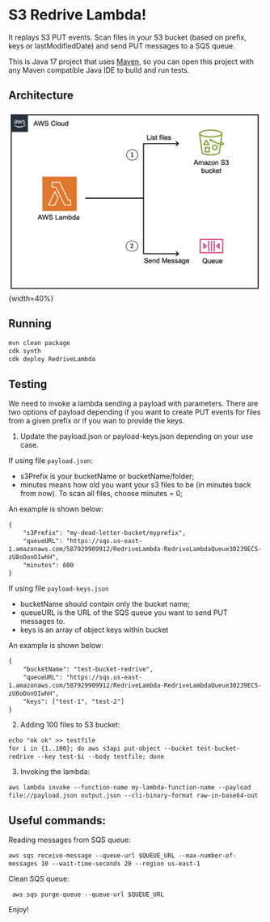 # S3 Redrive Lambda!

It replays S3 PUT events. Scan files in your S3 bucket (based on prefix, keys or lastModifiedDate) and send PUT messages to a SQS queue.

This is Java 17 project that uses [Maven](https://maven.apache.org/), so you can open this project with any Maven compatible Java IDE to build and run tests.

## Architecture

![Architecture](/img/redrive-architecture.png){width=40%}

## Running

```
mvn clean package
cdk synth
cdk deploy RedriveLambda
```

## Testing

We need to invoke a lambda sending a payload with parameters. There are two options of payload depending if you want to create PUT events for files from a given prefix or if you wan to provide the keys.

1. Update the payload.json or payload-keys.json depending on your use case. 

If using file `payload.json`:
- s3Prefix is your bucketName or bucketName/folder;
- minutes means how old you want your s3 files to be (in minutes back from now). To scan all files, choose minutes = 0; 

An example is shown below:
```
{
    "s3Prefix": "my-dead-letter-bucket/myprefix",
    "queueURL": "https://sqs.us-east-1.amazonaws.com/587929909912/RedriveLambda-RedriveLambdaQueue30239EC5-zU8oDonOIwhH",
    "minutes": 600
}
```
If using file `payload-keys.json`
- bucketName should contain only the bucket name;
- queueURL is the URL of the SQS queue you want to send PUT messages to.
- keys is an array of object keys within bucket

An example is shown below:
```
{
    "bucketName": "test-bucket-redrive",
    "queueURL": "https://sqs.us-east-1.amazonaws.com/587929909912/RedriveLambda-RedriveLambdaQueue30239EC5-zU8oDonOIwhH",
    "keys": ["test-1", "test-2"]
}
```

2. Adding 100 files to S3 bucket:
```
echo "ok ok" >> testfile
for i in {1..100}; do aws s3api put-object --bucket test-bucket-redrive --key test-$i --body testfile; done
```

3. Invoking the lambda:
```
aws lambda invoke --function-name my-lambda-function-name --payload file://payload.json output.json --cli-binary-format raw-in-base64-out
```
## Useful commands:

Reading messages from SQS queue:
```
aws sqs receive-message --queue-url $QUEUE_URL --max-number-of-messages 10 --wait-time-seconds 20 --region us-east-1
```

Clean SQS queue:
```
 aws sqs purge-queue --queue-url $QUEUE_URL
```

Enjoy!
